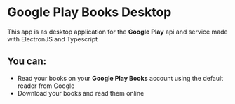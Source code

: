 # Google Play Books Desktop

This app is as desktop application for the **Google Play** api and service made with ElectronJS and Typescript

## You can:

- Read your books on your **Google Play Books** account using the default reader from Google
- Download your books and read them online
